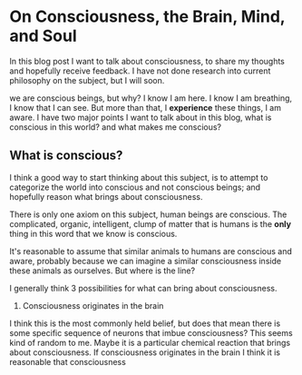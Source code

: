 # On Consciousness, the Brain, Mind, and Soul

In this blog post I want to talk about consciousness, to share my thoughts and hopefully receive feedback. I have not done research into current philosophy on the subject, but I will soon. 

we are conscious beings, but why? I know I am here. I know I am breathing, I know that I can see. But more than that, I **experience** these things, I am aware. I have two major points I want to talk about in this blog, what is conscious in this world? and what makes me conscious?

## What is conscious?

I think a good way to start thinking about this subject, is to attempt to categorize the world into conscious and not conscious beings; and hopefully reason what brings about consciousness. 

There is only one axiom on this subject, human beings are conscious. The complicated, organic, intelligent, clump of matter that is humans is the **only** thing in this word that we know is conscious.

It's reasonable to assume that similar animals to humans are conscious and aware, probably because we can imagine a similar consciousness inside these animals as ourselves. But where is the line?

I generally think 3 possibilities for what can bring about consciousness. 

1. Consciousness originates in the brain

I think this is the most commonly held belief, but does that mean there is some specific sequence of neurons that imbue consciousness? This seems kind of random to me. Maybe it is a particular chemical reaction that brings about consciousness. If consciousness originates in the brain I think it is reasonable that consciousness 
